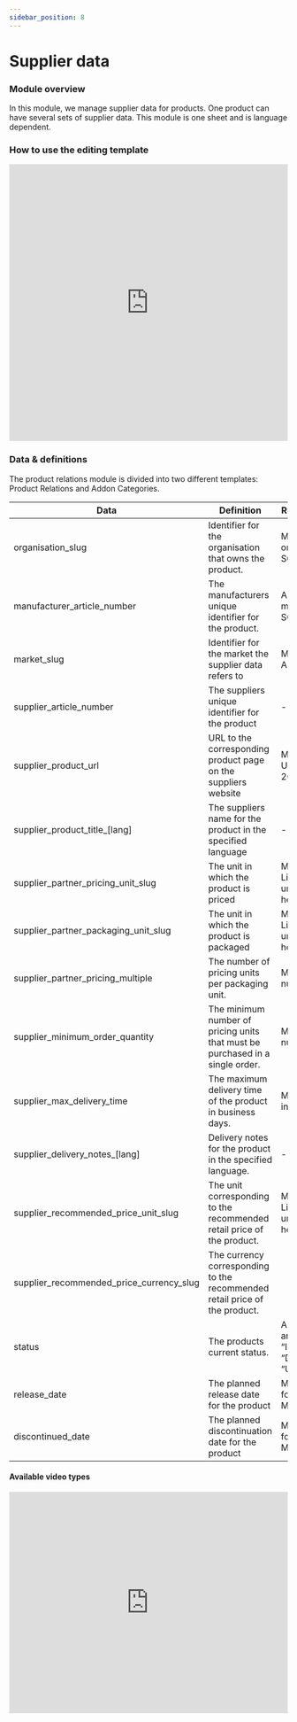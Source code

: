 ```yaml
---
sidebar_position: 8
---
```


# Supplier data

### Module overview

In this module, we manage supplier data for products. One product can have several sets of supplier data. This module is one sheet and is language dependent.
### How to use the editing template

<iframe width="100%" height="500" src="https://www.youtube.com/embed/NFsSbnGU-nk?si=hL_SmNGeJPzBreua" title="YouTube video player" frameborder="0" allow="accelerometer; autoplay; clipboard-write; encrypted-media; gyroscope; picture-in-picture; web-share" allowfullscreen></iframe>

### Data & definitions

The product relations module is divided into two different templates: Product Relations and Addon Categories.

| Data | Definition | Rules & validation |
| --- | --- | --- |
| organisation\_slug | Identifier for the organisation that owns the product. | Must be an active organisation in SQARP. |
| manufacturer\_article\_number | The manufacturers unique identifier for the product. | Article number must exist in SQARP. |
| market\_slug | Identifier for the market the supplier data refers to | Must be ISO Alpha-3 code |
| supplier\_article\_number | The suppliers unique identifier for the product | - |
| supplier\_product\_url | URL to the corresponding product page on the suppliers website | Must be valid URL. Validated for 200 response. |
| supplier\_product\_title\_[lang] | The suppliers name for the product in the specified language | - |
| supplier\_partner\_pricing\_unit\_slug | The unit in which the product is priced | Must be valid unit. List of available units can be found here. |
| supplier\_partner\_packaging\_unit\_slug | The unit in which the product is packaged | Must be valid unit. List of available units can be found here. |
| supplier\_partner\_pricing\_multiple | The number of pricing units per packaging unit. | Must be positive numeric value. |
| supplier\_minimum\_order\_quantity | The minimum number of pricing units that must be purchased in a single order. | Must be positive numeric value. |
| supplier\_max\_delivery\_time | The maximum delivery time of the product in business days. | Must be positive integer. |
| supplier\_delivery\_notes\_[lang] | Delivery notes for the product in the specified language. | - |
| supplier\_recommended\_price\_unit\_slug | The unit corresponding to the recommended retail price of the product. | Must be valid unit. List of available units can be found here. |
| supplier\_recommended\_price\_currency\_slug | The currency corresponding to the recommended retail price of the product. |  |
| status | The products current status. | Allowed values are “ACTIVE”, “INACTIVE”, “DISCONTINUED”, “UNRELEASED” |
| release\_date | The planned release date for the product | Must be on the format YYYY-MM-DD |
| discontinued\_date | The planned discontinuation date for the product | Must be on the format YYYY-MM-DD |guage dependent.

#### Available video types 
<iframe width="100%" height="400" src="https://sqarp.retool.com/embedded/public/a8c12b08-68fe-4697-8ba9-9bfa7ea6be8f" frameborder="0" allow="accelerometer; autoplay; encrypted-media; gyroscope; picture-in-picture" allowfullscreen></iframe>